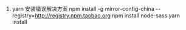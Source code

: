 1. yarn 安装错误解决方案
npm install -g mirror-config-china --registry=http://registry.npm.taobao.org
npm install node-sass
yarn install